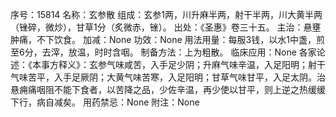 序号：15814
名称：玄参散
组成：玄参1两，川升麻半两，射干半两，川大黄半两（锉碎，微炒），甘草1分（炙微赤，锉）。
出处：《圣惠》卷三十五。
主治：悬壅肿痛，不下饮食。
加减：None
功效：None
用法用量：每服3钱，以水1中盏，煎至6分，去滓，放温，时时含咽。
制备方法：上为粗散。
临床应用：None
各家论述：《本事方释义》：玄参气味咸苦，入手足少阴；升麻气味辛温，入足阳明；射干气味苦平，入手足厥阴；大黄气味苦寒，入足阳明；甘草气味甘平，入足太阴。治悬痈痛咽阻不能下食者，以苦降之品，少佐辛温，再少使以甘平，则上逆之热缓缓下行，病自减矣。
用药禁忌：None
附注：None
